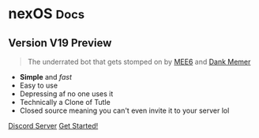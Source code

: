 # **nexOS** <small>Docs</small>
## Version V19 Preview

> The underrated bot that gets stomped on by [MEE6](https://mee6.xyz) and [Dank Memer](https://dankmemer.lol)
- **Simple** and *fast*
- Easy to use
- Depressing af no one uses it
- Technically a Clone of Tutle
- Closed source meaning you can't even invite it to your server lol


[Discord Server](https://discord.gg/HcRYd8fp8W)
[Get Started!](#docsify)


